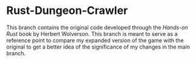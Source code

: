 # Rust-Dungeon-Crawler
This branch contains the original code developed through the *Hands-on Rust* book by Herbert Wolverson. This branch is meant to serve as a reference point to compare my expanded version of the game with the original to get a better idea of the significance of my changes in the main branch.
